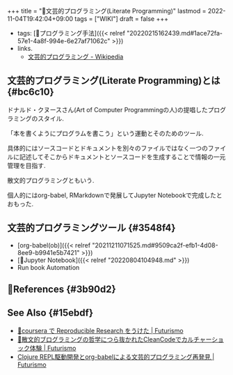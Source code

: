 +++
title = "📝文芸的プログラミング(Literate Programming)"
lastmod = 2022-11-04T19:42:04+09:00
tags = ["WIKI"]
draft = false
+++

-   tags: [🔖プログラミング手法]({{< relref "20220215162439.md#1ace72fa-57e1-4a8f-994e-6e27af71062c" >}})
-   links.
    -   [文芸的プログラミング - Wikipedia](https://ja.wikipedia.org/wiki/%E6%96%87%E8%8A%B8%E7%9A%84%E3%83%97%E3%83%AD%E3%82%B0%E3%83%A9%E3%83%9F%E3%83%B3%E3%82%B0)


## 文芸的プログラミング(Literate Programming)とは {#bc6c10}

ドナルド・クヌースさん(Art of Computer Programmingの人)の提唱したプログラミングのスタイル.

「本を書くようにプログラムを書こう」という運動とそのためのツール.

具体的にはソースコードとドキュメントを別々のファイルではなく一つのファイルに記述してそこからドキュメントとソースコードを生成することで情報の一元管理を目指す.

散文的プログラミングともいう.

個人的にはorg-babel, RMarkdownで発展してJupyter Notebookで完成したとおもった.


## 文芸的プログラミングツール {#3548f4}

-   [org-babel(ob)]({{< relref "20211211071525.md#9509ca2f-efb1-4d08-8ee9-b9941e5b7421" >}})
-   [📝Jupyter Notebook]({{< relref "20220804104948.md" >}})
-   Run book Automation


## 🔗References {#3b90d2}


## See Also {#15ebdf}

-   [🔗coursera で Reproducible Research をうけた | Futurismo](https://futurismo.biz/archives/3019/)
-   [🔗散文的ブログラミングの哲学につら抜かれたCleanCodeでカルチャーショック体験 | Futurismo](https://futurismo.biz/archives/2200/)
-   [Clojure REPL駆動開発とorg-babelによる文芸的プログラミング再発見 | Futurismo](https://futurismo.biz/clojure-literate-programming-with-org-babel/)

